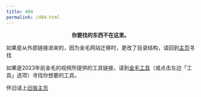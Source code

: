 ```yaml
---
title: 404
permalink: /404.html
---
```


<style type="text/css" media="screen">
  .center {
    margin: 10px auto;
    max-width: 600px;
    text-align: center;
  }
  .posts-expand .post-title {
    margin: 30px 0;
    font-size: 4em;
    line-height: 1;
    letter-spacing: -1px;
    text-align: center;
  }
</style>
<p class="center"><strong>你要找的东西不在这里。</strong></p>
<p>如果是从外部链接进来的，因为金毛网站迁移时，更改了目录结构，请回到<a href='/'>主页</a>寻找</p>
<p>如果是2023年前金毛的视频所提供的工具链接，请到<a href='/26k/'>金毛工具</a>（或点击左边「工具」选项）寻找你想要的工具。</p>
<p>怀旧请上<a href="/25k/">旧版主页</a></p>
